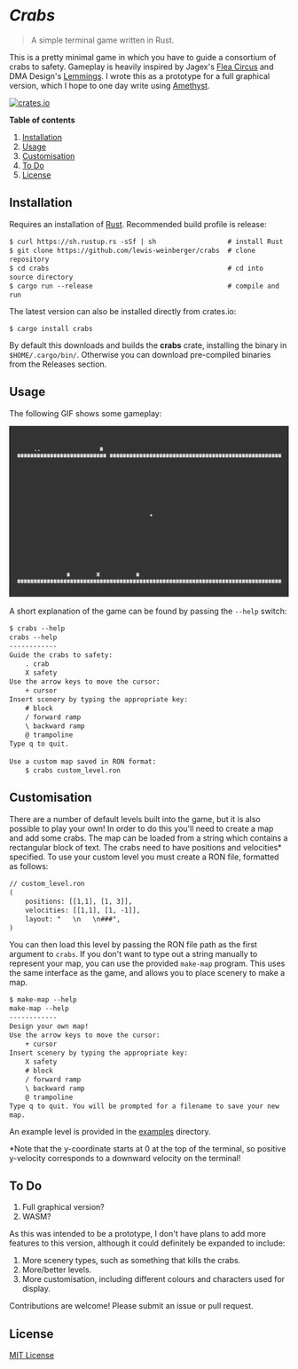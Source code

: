 # *Crabs*
>A simple terminal game written in Rust. 

This is a pretty minimal game in which you have to guide a consortium of crabs to safety. Gameplay is heavily inspired by Jagex's [Flea Circus](https://jagex.fandom.com/wiki/Flea_Circus) and DMA Design's [Lemmings](https://en.wikipedia.org/wiki/Lemmings_(video_game)). I wrote this as a prototype for a full graphical version, which I hope to one day write using [Amethyst](https://github.com/amethyst/amethyst).

[![crates.io](https://img.shields.io/crates/v/crabs)](https://crates.io/crates/crabs)

**Table of contents**
1. [Installation](#installation)
2. [Usage](#usage)
3. [Customisation](#customisation)
4. [To Do](#to-do)
5. [License](#license)

<a name="installation"></a>
## Installation
Requires an installation of [Rust](https://www.rust-lang.org/tools/install). Recommended build profile is release:
    
    $ curl https://sh.rustup.rs -sSf | sh                  # install Rust
    $ git clone https://github.com/lewis-weinberger/crabs  # clone repository
    $ cd crabs                                             # cd into source directory
    $ cargo run --release                                  # compile and run

The latest version can also be installed directly from crates.io:

    $ cargo install crabs

By default this downloads and builds the **crabs** crate, installing the binary in `$HOME/.cargo/bin/`. Otherwise you can download pre-compiled binaries from the Releases section.

<a name="usage"></a>
## Usage

The following GIF shows some gameplay:

![Crabs gameplay](gameplay.gif)

A short explanation of the game can be found by passing the `--help` switch:
```
$ crabs --help
crabs --help
------------
Guide the crabs to safety:
	. crab
	X safety
Use the arrow keys to move the cursor:
	+ cursor
Insert scenery by typing the appropriate key:
	# block
	/ forward ramp
	\ backward ramp
	@ trampoline
Type q to quit.

Use a custom map saved in RON format:
	$ crabs custom_level.ron
```

<a name="customisation"></a>
## Customisation

There are a number of default levels built into the game, but it is also possible to play your own! In order to do this you'll need to create a map and add some crabs. The map can be loaded from a string which contains a rectangular block of text. The crabs need to have positions and velocities* specified. To use your custom level you must create a RON file, formatted as follows:

```
// custom_level.ron
(
    positions: [[1,1], [1, 3]],
    velocities: [[1,1], [1, -1]],
    layout: "   \n   \n###",
)
```

You can then load this level by passing the RON file path as the first argument to `crabs`. If you don't want to type out a string manually to represent your map, you can use the provided `make-map` program. This uses the same interface as the game, and allows you to place scenery to make a map. 

```
$ make-map --help
make-map --help
------------
Design your own map!
Use the arrow keys to move the cursor:
	+ cursor
Insert scenery by typing the appropriate key:
	X safety
	# block
	/ forward ramp
	\ backward ramp
	@ trampoline
Type q to quit. You will be prompted for a filename to save your new map.
```

An example level is provided in the [examples](/examples) directory.

*Note that the y-coordinate starts at 0 at the top of the terminal, so positive y-velocity corresponds to a downward velocity on the terminal!

<a name="to-do"></a>
## To Do
1. Full graphical version?
2. WASM?

As this was intended to be a prototype, I don't have plans to add more features to this version, although it could definitely be expanded to include:

1. More scenery types, such as something that kills the crabs.
2. More/better levels.
3. More customisation, including different colours and characters used for display.

Contributions are welcome! Please submit an issue or pull request.

<a name="license"></a>
## License

[MIT License](LICENSE)